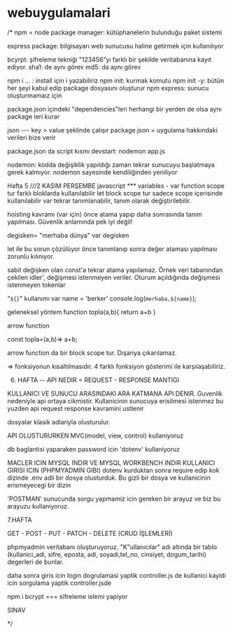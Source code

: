 # webuygulamalari
/* 
npm = node package manager: kütüphanelerin bulunduğu paket sistemi

express package:  bilgisayarı web sunucusu haline getirmek için kullanılıyor 

bcyrpt: şifreleme tekniği "123456"yı farklı bir şekilde veritabanına kayıt ediyor.
sha1: de aynı görev
md5: da aynı görev

npm i ... : install için i yazabiliriz
npm init: kurmak komutu
npm init -y: bütün her şeyi kabul edip package dosyasını oluşturur
npm express: sunucu oluşturmamaız için

package.json içindeki "dependencies"leri herhangi bir yerden de olsa aynı package leri kurar

json --- key > value şeklinde çalışır
package.json = uygulama hakkındaki verileri bize verir

package.json da script kısmı devstart: nodemon app.js 

nodemon: kodda değişiklik yapıldığı zaman tekrar sunucuyu başlatmaya gerek kalmıyor. nodemon sayesinde kendiliğinden yeniliyor

Hafta 5 ///2 KASIM PERŞEMBE
javascript *** 
variables - 
var function scope tur farklı bloklarda kullanılabilir
let  block scope tur sadece scope içerisinde kullanılabilir
var tekrar tanımlanabilir, tanım olarak değiştirilebilir.

hoisting kavramı (var için) önce atama yapıp daha sonrasında tanım yapılması. Güvenlik anlamında pek iyi değil!

degisken= "merhaba dünya"
var degisken

let ile bu sorun çözülüyor önce tanımlanıp sonra değer ataması yapılması zorunlu kılınıyor.

sabit değişken olan const'a tekrar atama yapılamaz. Örnek veri tabanından çekilen idler', değişmesi istenmeyen veriler. Oturum açıldığında değişmesi istenmeyen tokenlar 

"`${}`" kullanımı 
var name = 'berker'
console.log(`merhaba,${name}`);

geleneksel yöntem
function topla(a,b){
  return a+b
}

arrow function 

const topla=(a,b)=> a+b;

arrow function da bir block scope tur. Dışarıya çıkarılamaz.

=> fonksiyonun kısaltılmasıdır. 4 farklı fonksiyon gösterimi ile karşılaşabiliriz.


6. HAFTA -- API NEDIR = REQUEST - RESPONSE MANTIGI 

KULLANICI VE SUNUCU ARASINDAKI ARA KATMANA API DENIR.
Guvenlik nedeniyle api ortaya cikmistir. 
Kullanicinin sunucuya erisilmesi istenmez bu yuzden api request response kavramini ustlenir

dosyalar klasik adlariyla olusturulur. 

API OLUSTURURKEN MVC(model, view, control) kullaniyoruz

db baglantisi yaparaken password icin 'dotenv' kullaniyoruz

MACLER ICIN MYSQL INDIR VE MYSQL WORKBENCH INDIR KULLANICI GIRISI ICIN (PHPMYADMIN GIBI)
dotenv kurduktan sonra require edip kok dizinde .env adli bir dosya olusturduk. Bu gizli bir dosya ve kullanicinin erismeyecegi bir dizin

'POSTMAN' sunucunda sorgu yapmamiz icin gereken bir arayuz ve biz bu arayuzu kullaniyoruz. 

7.HAFTA 

GET - POST - PUT - PATCH - DELETE (CRUD İŞLEMLERİ)

phpmyadmin veritabanı oluşturuyoruz. "K"ullanıcılar" adı altında bir tablo
(kullanici_adi, sifre, eposta, adi, soyadi,tel_no, cinsiyet, dogum_tarihi) degerleri de bunlar. 

daha sonra giris icin login dogrulamasi yaptik controller.js de 
kullanici kayidi icin sorgulama yaptik controller.jsde

npm i bcrypt === sifreleme islemi yapiyor

SINAV 



*/

